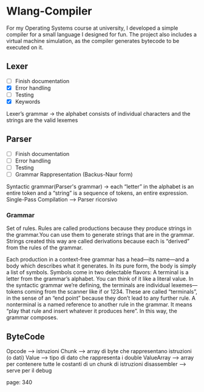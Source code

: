 # Wlang-Compiler
For my Operating Systems course at university, I developed a simple compiler for a small language I designed for fun. The project also includes a virtual machine simulation, as the compiler generates bytecode to be executed on it.


## Lexer
- [ ] Finish documentation
- [x] Error handling
- [ ] Testing
- [x] Keywords

Lexer’s grammar  -> the alphabet consists of individual characters and the strings are the valid lexemes

## Parser
- [ ] Finish documentation
- [ ] Error handling
- [ ] Testing
- [ ] Grammar Rappresentation (Backus-Naur form)

Syntactic grammar(Parser's grammar) ->  each “letter” in the alphabet is an entire token and a “string” is a sequence of tokens, an entire expression.
Single-Pass Compilation --> Parser ricorsivo 

### Grammar
Set of rules. Rules are called productions because they produce strings in the grammar.You can use them to generate strings that are in the grammar.  Strings created this way are called derivations because each is “derived” from the rules of the grammar.

Each production in a context-free grammar has a head—its name—and a body 
which describes what it generates. In its pure form, the body is simply a list of
symbols. Symbols come in two delectable flavors:
A terminal is a letter from the grammar’s alphabet. You can think of it like a
literal value. In the syntactic grammar we’re defining, the terminals are
individual lexemes—tokens coming from the scanner like if or 1234.
These are called “terminals”, in the sense of an “end point” because they don’t lead to any further rule.
A nonterminal is a named reference to another rule in the grammar. It
means “play that rule and insert whatever it produces here”. In this way, the grammar composes.


## ByteCode 
Opcode --> istruzioni 
Chunk --> array di byte che rappresentano istruzioni (o dati)
Value --> tipo di dato che rappresenta i double
ValueArray --> array per contenere tutte le costanti di un chunk di istruzioni
disassembler --> serve per il debug


page: 340 